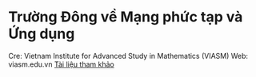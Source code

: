 # Trường Đông về Mạng phức tạp và Ứng dụng

Cre: Vietnam Institute for Advanced Study in Mathematics (VIASM)
Web: viasm.edu.vn
[Tài liệu tham khảo](https://drive.google.com/drive/folders/16hJJ7R12V6SDbFF1gLfr4RhGykFuXhTh)
